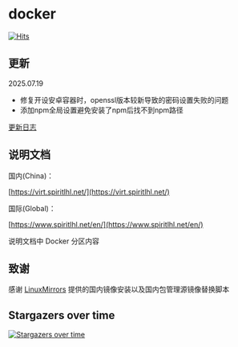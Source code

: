 # docker

[![Hits](https://hits.spiritlhl.net/docker.svg?action=hit&title=Hits&title_bg=%23555555&count_bg=%230eecf8&edge_flat=false)](https://hits.spiritlhl.net)

## 更新

2025.07.19

- 修复开设安卓容器时，openssl版本较新导致的密码设置失败的问题
- 添加npm全局设置避免安装了npm后找不到npm路径

[更新日志](CHANGELOG.md)

## 说明文档

国内(China)：

[https://virt.spiritlhl.net/](https://virt.spiritlhl.net/)

国际(Global)：

[https://www.spiritlhl.net/en/](https://www.spiritlhl.net/en/)

说明文档中 Docker 分区内容

## 致谢

感谢 [LinuxMirrors](https://github.com/SuperManito/LinuxMirrors) 提供的国内镜像安装以及国内包管理源镜像替换脚本

## Stargazers over time

[![Stargazers over time](https://starchart.cc/oneclickvirt/docker.svg)](https://starchart.cc/oneclickvirt/docker)

